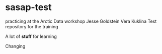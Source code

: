 # sasap-test
practicing at the Arctic Data workshop
Jesse Goldstein
Vera Kuklina
Test repository for the training


A lot of **stuff** for learning

Changing
